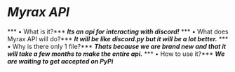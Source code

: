 # ***Myrax API***

*** • What is it?*** ***Its an api for interacting with discord!***
*** • What does Myrax API will do?*** ***It will be like discord.py but it will be a lot better.***
*** • Why is there only 1 file?*** ***Thats because we are brand new and that it will take a few months to make the entire api.***
*** • How to use it?*** ***We are waiting to get accepted on PyPi***
